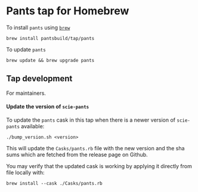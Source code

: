 Pants tap for Homebrew
======================

To install `pants` using [`brew`](https://brew.sh/)

    brew install pantsbuild/tap/pants

To update `pants`

    brew update && brew upgrade pants


Tap development
---------------

For maintainers.

#### Update the version of `scie-pants`

To update the `pants` cask in this tap when there is a newer version of `scie-pants` available:

    ./bump_version.sh <version>

This will update the `Casks/pants.rb` file with the new version and the sha sums which are fetched from the release page on Github.

You may verify that the updated cask is working by applying it directly from file locally with:

    brew install --cask ./Casks/pants.rb
